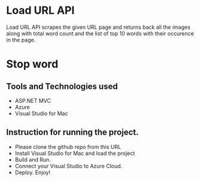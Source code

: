 # Load URL API

Load URL API scrapes the given URL page and returns back all the images along with total word count and the list of top 10 words with their occurence in the page.

# Stop word


## Tools and Technologies used

- ASP.NET MVC
- Azure
- Visual Studio for Mac

## Instruction for running the project.

- Please clone the github repo from this URL
- Install Visual Studio for Mac and load the project
- Build and Run. 
- Connect your Visual Studio to Azure Cloud.
- Deploy. Enjoy!